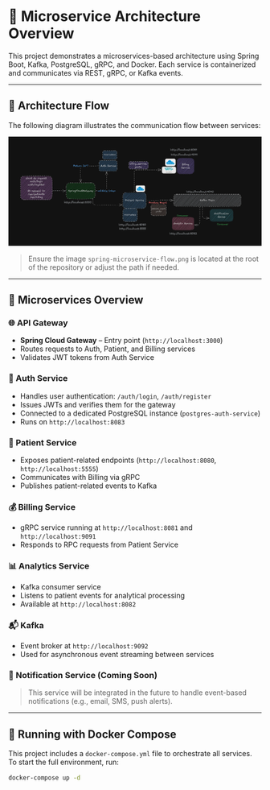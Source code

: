# 🚀 Microservice Architecture Overview

This project demonstrates a microservices-based architecture using Spring Boot, Kafka, PostgreSQL, gRPC, and Docker. Each service is containerized and communicates via REST, gRPC, or Kafka events.

---

## 📌 Architecture Flow

The following diagram illustrates the communication flow between services:

![Microservice Flow](./spring-microservice-flow.png)

> Ensure the image `spring-microservice-flow.png` is located at the root of the repository or adjust the path if needed.

---

## 🧩 Microservices Overview

### 🌐 API Gateway
- **Spring Cloud Gateway** – Entry point (`http://localhost:3000`)
- Routes requests to Auth, Patient, and Billing services
- Validates JWT tokens from Auth Service

### 🔐 Auth Service
- Handles user authentication: `/auth/login`, `/auth/register`
- Issues JWTs and verifies them for the gateway
- Connected to a dedicated PostgreSQL instance (`postgres-auth-service`)
- Runs on `http://localhost:8083`

### 🧍 Patient Service
- Exposes patient-related endpoints (`http://localhost:8080`, `http://localhost:5555`)
- Communicates with Billing via gRPC
- Publishes patient-related events to Kafka

### 💰 Billing Service
- gRPC service running at `http://localhost:8081` and `http://localhost:9091`
- Responds to RPC requests from Patient Service

### 📊 Analytics Service
- Kafka consumer service
- Listens to patient events for analytical processing
- Available at `http://localhost:8082`

### 📬 Kafka
- Event broker at `http://localhost:9092`
- Used for asynchronous event streaming between services

### 🔔 Notification Service (Coming Soon)
> This service will be integrated in the future to handle event-based notifications (e.g., email, SMS, push alerts).

---

## 🐳 Running with Docker Compose

This project includes a `docker-compose.yml` file to orchestrate all services.  
To start the full environment, run:

```bash
docker-compose up -d
